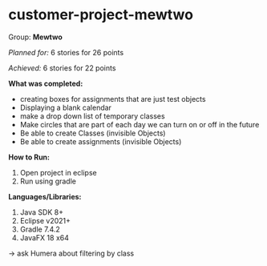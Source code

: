 # customer-project-mewtwo

Group: **Mewtwo**

*Planned for:* 6 stories for 26 points

*Achieved:* 6 stories for 22 points

**What was completed:**
- creating boxes for assignments that are just test objects
- Displaying a blank calendar
- make a drop down list of temporary classes
- Make circles that are part of each day we can turn on or off in the future
- Be able to create Classes (invisible Objects)
- Be able to create assignments (invisible Objects)

**How to Run:**
1. Open project in eclipse
2. Run using gradle

**Languages/Libraries:**
1. Java SDK 8+
2. Eclipse v2021+
3. Gradle 7.4.2
4. JavaFX 18 x64


-> ask Humera about filtering by class

